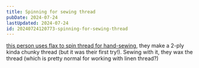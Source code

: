 ```yaml
---
title: Spinning for sewing thread
pubDate: 2024-07-24
lastUpdated: 2024-07-24
id: 20240724120773-spinning-for-sewing-thread
---
```


[this person uses flax to spin thread for hand-sewing](https://www.youtube.com/watch?v=O5-P6EUk1ww), they make a 2-ply kinda chunky thread (but it was their first try!). Sewing with it, they wax the thread (which is pretty normal for working with linen thread?)
